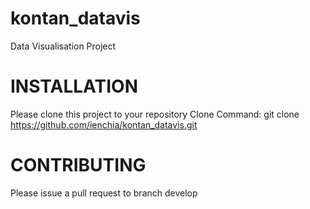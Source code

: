 # kontan_datavis
Data Visualisation Project

# INSTALLATION

Please clone this project to your repository
Clone Command: git clone https://github.com/ienchia/kontan_datavis.git <your-repository>

# CONTRIBUTING

Please issue a pull request to branch develop
